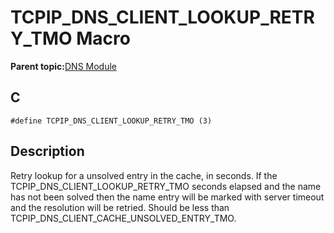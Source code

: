 # TCPIP\_DNS\_CLIENT\_LOOKUP\_RETRY\_TMO Macro

**Parent topic:**[DNS Module](GUID-D15C8F84-C30C-451F-8AB7-F8E62AD494C2.md)

## C

```
#define TCPIP_DNS_CLIENT_LOOKUP_RETRY_TMO (3)
```

## Description

Retry lookup for a unsolved entry in the cache, in seconds. If the TCPIP\_DNS\_CLIENT\_LOOKUP\_RETRY\_TMO seconds elapsed and the name has not been solved then the name entry will be marked with server timeout and the resolution will be retried. Should be less than TCPIP\_DNS\_CLIENT\_CACHE\_UNSOLVED\_ENTRY\_TMO.

